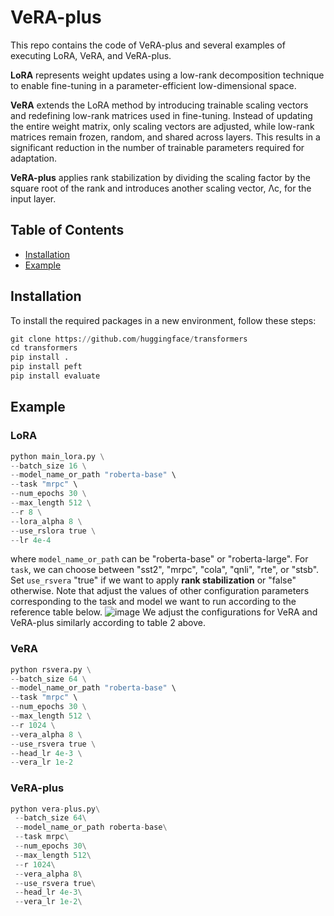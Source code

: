 # VeRA-plus
This repo contains the code of VeRA-plus and several examples of executing LoRA, VeRA, and VeRA-plus.

**LoRA** represents weight updates using a low-rank decomposition technique to enable fine-tuning in a parameter-efficient low-dimensional space.

**VeRA** extends the LoRA method by introducing trainable scaling vectors and redefining low-rank matrices used in fine-tuning. Instead of updating the entire weight matrix, only scaling vectors are adjusted, while low-rank matrices remain frozen, random, and shared across layers. This results in a significant reduction in the number of trainable parameters required for adaptation.

**VeRA-plus** applies rank stabilization by dividing the scaling factor by the square root of the rank and introduces another scaling vector, Λc, for the input layer.
## Table of Contents
- [Installation](#installation)
- [Example](#example)

## Installation
To install the required packages in a new environment, follow these steps:
```python
git clone https://github.com/huggingface/transformers
cd transformers
pip install .
pip install peft
pip install evaluate
```
## Example 
### LoRA
```python
python main_lora.py \
--batch_size 16 \
--model_name_or_path "roberta-base" \
--task "mrpc" \
--num_epochs 30 \
--max_length 512 \
--r 8 \
--lora_alpha 8 \
--use_rslora true \
--lr 4e-4
```
where `model_name_or_path` can be "roberta-base" or "roberta-large".
For `task`, we can choose between "sst2", "mrpc", "cola", "qnli", "rte", or "stsb".
Set `use_rsvera` "true" if we want to apply **rank stabilization** or "false" otherwise. Note that adjust the values of other configuration parameters corresponding to the task and model we want to run according to the reference table below.
![image](https://github.com/lyntrann/VeRA-plus/assets/90293410/543bb5a2-99b7-4bbc-8edb-387d9426d51c)
We adjust the configurations for VeRA and VeRA-plus similarly according to table 2 above.
### VeRA
```python
python rsvera.py \
--batch_size 64 \
--model_name_or_path "roberta-base" \
--task "mrpc" \
--num_epochs 30 \
--max_length 512 \
--r 1024 \
--vera_alpha 8 \
--use_rsvera true \
--head_lr 4e-3 \
--vera_lr 1e-2
```
### VeRA-plus
```python
python vera-plus.py\
 --batch_size 64\
 --model_name_or_path roberta-base\
 --task mrpc\
 --num_epochs 30\
 --max_length 512\
 --r 1024\
 --vera_alpha 8\
 --use_rsvera true\
 --head_lr 4e-3\
 --vera_lr 1e-2\
```

